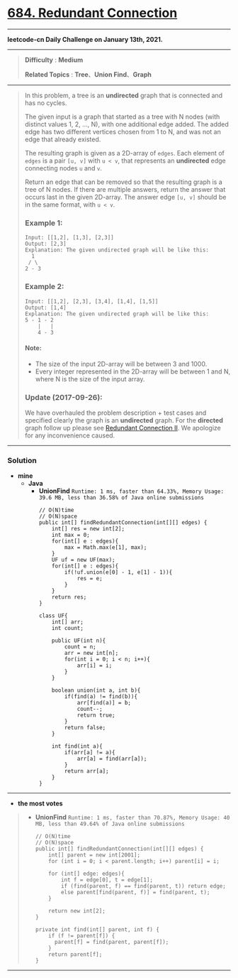 # [684. Redundant Connection](https://leetcode.com/problems/redundant-connection/)

---

**leetcode-cn Daily Challenge on January 13th, 2021.**

---

> **Difficulty** : **Medium**
>
> **Related Topics** : **Tree**、**Union Find**、**Graph**

---

> In this problem, a tree is an **undirected** graph that is connected and has no cycles.
>
> The given input is a graph that started as a tree with N nodes (with distinct values 1, 2, ..., N), with one additional edge added. The added edge has two different vertices chosen from 1 to N, and was not an edge that already existed.
>
> The resulting graph is given as a 2D-array of `edges`. Each element of `edges` is a pair `[u, v]` with `u < v`, that represents an **undirected** edge connecting nodes `u` and `v`.
>
> Return an edge that can be removed so that the resulting graph is a tree of N nodes. If there are multiple answers, return the answer that occurs last in the given 2D-array. The answer edge `[u, v]` should be in the same format, with `u < v`.
>
> ### Example 1:
> ```
> Input: [[1,2], [1,3], [2,3]]
> Output: [2,3]
> Explanation: The given undirected graph will be like this:
>   1
>  / \
> 2 - 3
> ```
>
> ### Example 2:
> ```
> Input: [[1,2], [2,3], [3,4], [1,4], [1,5]]
> Output: [1,4]
> Explanation: The given undirected graph will be like this:
> 5 - 1 - 2
>     |   |
>     4 - 3
> ```
>
> #### Note:
> * The size of the input 2D-array will be between 3 and 1000.
> * Every integer represented in the 2D-array will be between 1 and N, where N is the size of the input array.
>
> ### Update (2017-09-26):
> We have overhauled the problem description + test cases and specified clearly the graph is an **undirected** graph.
> For the **directed** graph follow up please see [Redundant Connection II](https://leetcode.com/problems/redundant-connection-ii/). We apologize for any inconvenience caused.

---


### Solution
* **mine**
  * **Java**
    * **UnionFind** `Runtime: 1 ms, faster than 64.33%, Memory Usage: 39.6 MB, less than 36.58% of Java online submissions`
      ```
      // O(N)time
      // O(N)space
      public int[] findRedundantConnection(int[][] edges) {
          int[] res = new int[2];
          int max = 0;
          for(int[] e : edges){
              max = Math.max(e[1], max);
          }
          UF uf = new UF(max);
          for(int[] e : edges){
              if(!uf.union(e[0] - 1, e[1] - 1)){
                  res = e;
              }
          }
          return res;
      }

      class UF{
          int[] arr;
          int count;

          public UF(int n){
              count = n;
              arr = new int[n];
              for(int i = 0; i < n; i++){
                  arr[i] = i; 
              }
          }

          boolean union(int a, int b){
              if(find(a) != find(b)){
                  arr[find(a)] = b;
                  count--;
                  return true;
              }
              return false;
          }

          int find(int a){
              if(arr[a] != a){
                  arr[a] = find(arr[a]);
              }
              return arr[a];
          }
      }
      ```

---

* **the most votes**
>  * **UnionFind** `Runtime: 1 ms, faster than 70.87%, Memory Usage: 40 MB, less than 49.64% of Java online submissions`
>    ```
>    // O(N)time
>    // O(N)space
>    public int[] findRedundantConnection(int[][] edges) {
>        int[] parent = new int[2001];
>        for (int i = 0; i < parent.length; i++) parent[i] = i;
>
>        for (int[] edge: edges){
>            int f = edge[0], t = edge[1];
>            if (find(parent, f) == find(parent, t)) return edge;
>            else parent[find(parent, f)] = find(parent, t);
>        }
>
>        return new int[2];
>    }
>
>    private int find(int[] parent, int f) {
>        if (f != parent[f]) {
>          parent[f] = find(parent, parent[f]);
>        }
>        return parent[f];
>    }
>    ```

---

